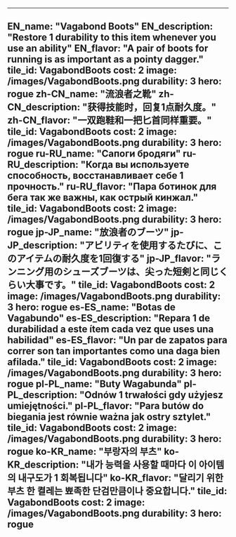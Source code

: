 ---

EN_name: "Vagabond Boots"
EN_description: "Restore 1 durability to this item whenever you use an ability"
EN_flavor: "A pair of boots for running is as important as a pointy dagger."
tile_id: VagabondBoots
cost: 2
image: /images/VagabondBoots.png
durability: 3
hero: rogue
zh-CN_name: "流浪者之靴"
zh-CN_description: "获得技能时，回复1点耐久度。"
zh-CN_flavor: "一双跑鞋和一把匕首同样重要。"
tile_id: VagabondBoots
cost: 2
image: /images/VagabondBoots.png
durability: 3
hero: rogue
ru-RU_name: "Сапоги бродяги"
ru-RU_description: "Когда вы используете способность, восстанавливает себе 1 прочность."
ru-RU_flavor: "Пара ботинок для бега так же важны, как острый кинжал."
tile_id: VagabondBoots
cost: 2
image: /images/VagabondBoots.png
durability: 3
hero: rogue
jp-JP_name: "放浪者のブーツ"
jp-JP_description: "アビリティを使用するたびに、このアイテムの耐久度を1回復する"
jp-JP_flavor: "ランニング用のシューズブーツは、尖った短剣と同じくらい大事です。"
tile_id: VagabondBoots
cost: 2
image: /images/VagabondBoots.png
durability: 3
hero: rogue
es-ES_name: "Botas de Vagabundo"
es-ES_description: "Repara 1 de durabilidad a este ítem cada vez que uses una habilidad"
es-ES_flavor: "Un par de zapatos para correr son tan importantes como una daga bien afilada."
tile_id: VagabondBoots
cost: 2
image: /images/VagabondBoots.png
durability: 3
hero: rogue
pl-PL_name: "Buty Wagabunda"
pl-PL_description: "Odnów 1 trwałości gdy użyjesz umiejętności."
pl-PL_flavor: "Para butów do biegania jest równie ważna jak ostry sztylet."
tile_id: VagabondBoots
cost: 2
image: /images/VagabondBoots.png
durability: 3
hero: rogue
ko-KR_name: "부랑자의 부츠"
ko-KR_description: "내가 능력을 사용할 때마다 이 아이템의 내구도가 1 회복됩니다"
ko-KR_flavor: "달리기 위한 부츠 한 켤레는 뾰족한 단검만큼이나 중요합니다."
tile_id: VagabondBoots
cost: 2
image: /images/VagabondBoots.png
durability: 3
hero: rogue
---